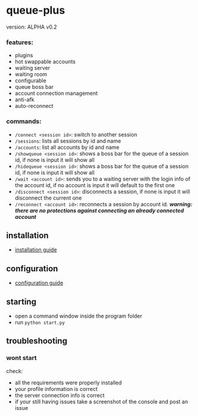# queue-plus
version: ALPHA v0.2
### features:
- plugins
- hot swappable accounts
- waiting server
- waiting room
- configurable
- queue boss bar
- account connection management
- anti-afk
- auto-reconnect

### commands:
- ```/connect <session id>```: switch to another session 
- ```/sessions```: lists all sessions by id and name
- ```/accounts```: list all accounts by id and name
- ```/showqueue <session id>```: shows a boss bar for the queue of a session id, if none is input it will show all
- ```/hidequeue <session id>```: shows a boss bar for the queue of a session id, if none is input it will show all
- ```/wait <account id>```: sends you to a waiting server with the login info of the account id, if no account is input it will default to the first one
- ```/disconnect <session id>```: disconnects a session, if none is input it will disconnect the current one
- ```/reconnect <account id>```: reconnects a session by account id. ***warning: there are no protections against connecting an already connected account***

## installation
- [installation guide](https://github.com/the-emperium/queue-plus/blob/master/install.md)
## configuration
- [configuration guide](https://github.com/the-emperium/queue-plus/blob/master/config.md)
## starting
 - open a command window inside the program folder
 - run ```python start.py```
## troubleshooting
### wont start
check:
- all the requirements were properly installed
- your profile information is correct
- the server connection info is correct
- if your still having issues take a screenshot of the console and post an issue
